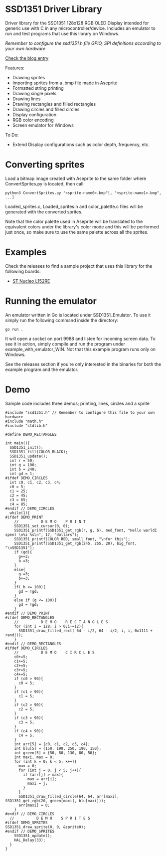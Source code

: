 # SSD1351 Driver Library
Driver library for the SSD1351 128x128 RGB OLED Display intended for generic use with C in any microcontroller/device.
Includes an emulator to run and test programs that use this library on Windows.

*Remember to configure the ssd1351.h file GPIO, SPI definitions according to your own hardware*

[Check the blog entry](https://gecko05.github.io/2019/06/23/rgb-library.html)

Features:
* Drawing sprites
* Importing sprites from a .bmp file made in Aseprite
* Formatted string printing
* Drawing single pixels
* Drawing lines
* Drawing rectangles and filled rectangles
* Drawing circles and filled circles
* Display configuration
* RGB color encoding
* Screen emulator for Windows

To Do:
* Extend Display configurations such as color depth, frequency, etc.

# Converting sprites
Load a bitmap image created with Aseprite to the same folder where ConvertSprites.py is located, then call:
```
python3 ConvertSprites.py "<sprite-name0>.bmp"[, "<sprite-name1>.bmp", ...]
```
Loaded_sprites.c, Loaded_sprites.h and color_palette.c files will be generated with the converted sprites.

Note that the color palette used in Aseprite will be translated to the equivalent colors under the library's color mode and this will be performed just once, so make sure to use the same palette across all the sprites.

# Examples

Check the releases to find a sample project that uses this library for the following boards:
* [ST Nucleo L152RE](https://github.com/Gecko05/SSD1351-Driver-Library/releases)

# Running the emulator

An emulator written in Go is located under SSD1351_Emulator. To use it simply run the following command inside the directory:
```
go run .
```
It will open a socket on port 9988 and listen for incoming screen data. To see it in action, simply compile and run the program under example_with_emulator_WIN.
Not that this example program runs only on Windows.

See the releases section if you're only interested in the binaries for both the example program and the emulator.

# Demo

Sample code includes three demos; printing, lines, circles and a sprite

```
#include "ssd1351.h" // Remember to configure this file to your own hardware
#include "math.h"
#include "stdlib.h"

#define DEMO_RECTANGLES

int main(){
  SSD1351_init();
  SSD1351_fill(COLOR_BLACK);
  SSD1351_update();
  int r = 50;
  int g = 100;
  int b = 240;
  int gd = 1;
#ifdef DEMO_CIRCLES
  int c0, c1, c2, c3, c4;
  c0 = 5;
  c1 = 25;
  c2 = 45;
  c3 = 65;
  c4 = 85;
#endif // DEMO_CIRCLES
  while(1){
#ifdef DEMO_PRINT
    //          D E M O    P R I N T
    SSD1351_set_cursor(0, 0);
    SSD1351_printf(SSD1351_get_rgb(r, g, b), med_font, "Hello worldI spent \n%i %s\n", 17, "dollars");
    SSD1351_printf(COLOR_RED, small_font, "\nfor this");
    SSD1351_printf(SSD1351_get_rgb(245, 255, 20), big_font, "\nSSD1351");
    if (gd){
      g+=3;
      b-=3;
    }
    else{
      g-=3;
      b+=3;
    }
    if( b <= 100){
      gd = !gd;
    }
    else if (g <= 100){
      gd = !gd;
    }
#endif // DEMO_PRINT
#ifdef DEMO_RECTANGLES
    //          D E M O    R E C T A N G L E S
    for (int i = 128; i > 0;i-=12){
      SSD1351_draw_filled_rect( 64 - i/2, 64 - i/2, i, i, 0x1111 + rand());
    }
#endif // DEMO_RECTANGLES
#ifdef DEMO_CIRCLES
    //          D E M O    C I R C L E S
    c0+=5;
    c1+=5;
    c2+=5;
    c3+=5;
    c4+=5;
    if (c0 > 90){
      c0 = 5;
    }
    if (c1 > 90){
      c1 = 5;
    }
    if (c2 > 90){
      c2 = 5;
    }
    if (c3 > 90){
      c3 = 5;
    }
    if (c4 > 90){
      c4 = 5;
    }
    int arr[5] = {c0, c1, c2, c3, c4};
    int blu[5] = {150, 190, 250, 190, 150};
    int green[5] = {50, 80, 130, 80, 50};
    int maxi, max = 0;
    for (int k = 0; k < 5; k++){
      max = 0;
      for (int j = 0; j < 5; j++){
        if (arr[j] > max){
          max = arr[j];
          maxi = j;
        }
      }
      SSD1351_draw_filled_circle(64, 64, arr[maxi], SSD1351_get_rgb(20, green[maxi], blu[maxi]));
      arr[maxi] = 0;
    }
#endif // DEMO_CIRCLES
  //          D E M O    S P R I T E S
#ifdef DEMO_SPRITES
SSD1351_draw_sprite(0, 0, &sprite0);
#endif // DEMO_SPRITES
    SSD1351_update();
    HAL_Delay(33);
  }
}
```
